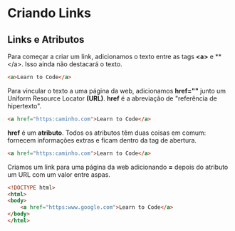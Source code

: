 # Criando Links
## Links e Atributos

Para começar a criar um link, adicionamos o texto entre as tags **&lt;a&gt;** e **&lt;/a&gt;. Isso ainda não destacará o texto.

```html
<a>Learn to Code</a>
```

Para vincular o  texto a uma página da web, adicionamos **href=""** junto um Uniform Resource Locator **(URL)**. **href** é a abreviação de "referência de hipertexto".

```html
<a href="https:caminho.com">Learn to Code</a>
```

**href** é um **atributo**. Todos os atributos têm duas coisas em comum: fornecem informações extras e ficam dentro da tag de abertura.

```html
<a href="https:caminho.com">Learn to Code</a>
```

Criamos um link para uma página da web adicionando **=** depois do atributo um URL com um valor entre aspas.

```html
<!DOCTYPE html>
<html>
<body>
    <a href="https:www.google.com">Learn to Code</a>
</body>
</html>
```